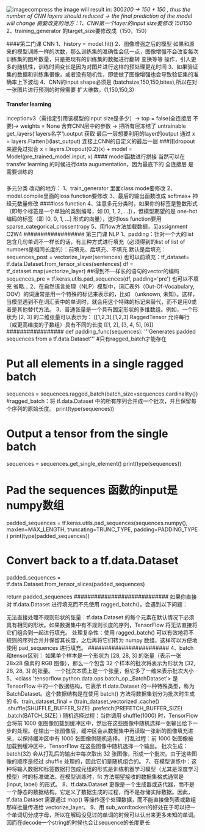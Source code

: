 ![image](https://github.com/user-attachments/assets/7b75879d-6dea-4ac1-b816-b3393f6c2bdb)compress the image will result in:
300*300 -> 150 * 150 , thus the number of CNN layers should reduced -> the final prediction of the model will change 
需要改变的地方：1、CNN第一个layer的input size要修改 150*150 2、training_generator 的target_size要修改成（150，150）

####第二门课 CNN
1、history = model.fit()
2、图像增强之后的模型 如果和原来的模型训练一样的次数，那么训练集的准确性会低一点，图像增强不会改变每次训练集的图片数量，只是把现有的训练集的数据进行翻转 变换等等 操作，引入更多的随机性，训练时间变长是因为对图片进行这样的预处理更花时间
3、如果验证集的数据和训练集很像，或者没有随机性，即使做了图像增强也会导致验证集的准确率上下波动
4、CNN的input shape必须是 (batchsize,150,150,bites),所以在对一张图片进行预测的时候需要 扩大维数，(1,150,150,3)
#### Transfer learning
inceptionv3（需指定引用该模型的input size是多少）-> top = false(全连接层 不要)-> weights = None 舍弃CNN层中的参数 -> 把所有层冻结了 untrainable
get_layers('layers名字').output 获取 最后一层想要利用的layer的output
通过 x = layers.Flatten()(last_output) 连接上CNN的自定义的最后一层
###用dropout来避免过拟合
x = layers.Dropout(0.2)(x) +   model = Model(pre_trained_model.input, x) #### model函数进行拼接
当然可以在transfer learning 的时候进行data augumentation，因为最底下的 全连接层 是需要训练的
###
多元分类
改动的地方：
1、train_generator 里面class mode要修改
2、model.compile里面的loss function要修改
3、最后的输出函数改成 softmax+ 神经元数量修改
####loss function
4、注意多元分类时，如果你的标签是整数形式（即每个标签是一个单独的类别编号，如 [0, 1, 2, ...]），但模型期望的是 one-hot 编码的标签（即 [0, 0, 1, ...] 形式的向量），这时loss function要用 sparse_categorical_crossentropy 
5、用flow方法加载数据，见assignment C2W4
##################
第三门课 NLP
1、padding：针对一个大的list包含几句单词不一样长的话，有三种方式进行填充（必须得到的list of list of numbers是相同长度的）：前填充、后填充、不填充
默认是后填充：sequences_post = vectorize_layer(sentences)
也可以前填充：tf_dataset= tf.data.Dataset.from_tensor_slices(sentences)
            df = tf_dataset.map(vectorize_layer) ##得到不一样长的语句的vector的编码
            sequences_pre = tf.keras.utils.pad_sequences(df, padding='pre')
也可以不填充 省略...
2、在自然语言处理（NLP）模型中，词汇表外（Out-Of-Vocabulary, OOV）的词通常是用一个特殊的标记来表示的，比如 <UNK>（unknown, 未知）。这样，当模型遇到不在词汇表中的单词时，就会用这个特殊的标记来替代，而不是用0或者是其他替代方法。
3、普通张量是一个具有固定形状的多维数组。例如，一个形状为 [2, 3] 的二维张量可以表示为：
[[1,2,3],[1,2,3]
RaggedTensor 允许每行（或更高维度的子数组）具有不同的长度
[[1, 2],
 [3, 4, 5],
 [6]]
 #################
def padding_func(sequences):
  '''Generates padded sequences from a tf.data.Dataset'''
  #只有ragged_batch才能存在
  # Put all elements in a single ragged batch
  sequences = sequences.ragged_batch(batch_size=sequences.cardinality())
    #ragged_batch：将 tf.data.Dataset 中的所有序列合并成一个批次，并且保留每个序列的原始长度。
  print(type(sequences))
  # Output a tensor from the single batch
  sequences = sequences.get_single_element()
  print(type(sequences))
  # Pad the sequences 函数的input是numpy数组
  padded_sequences = tf.keras.utils.pad_sequences(sequences.numpy(), 
                                                  maxlen=MAX_LENGTH, 
                                                  truncating=TRUNC_TYPE, 
                                                  padding=PADDING_TYPE
                                                 )
  print(type(padded_sequences))
  # Convert back to a tf.data.Dataset
  padded_sequences = tf.data.Dataset.from_tensor_slices(padded_sequences)

  return padded_sequences
  ############################
如果你直接对 tf.data.Dataset 进行填充而不先使用 ragged_batch()，会遇到以下问题：

无法直接处理不规则形状的张量：tf.data.Dataset 的每个元素在默认情况下必须具有相同的形状。如果数据集中有不规则长度的序列，TensorFlow 将无法直接将它们组合到一起进行填充。
处理复杂性：使用 ragged_batch() 可以有效地将不规则的序列合并并保留其长度，之后再将它们转为 numpy 数组，这样可以方便地使用 pad_sequences 进行填充。
 ########################
4、batch和tensor区别：
如果单个样本是一个形状为 [28, 28, 3] 的张量（表示一张 28x28 像素的 RGB 图像），那么一个包含 32 个样本的批次将表示为形状为 [32, 28, 28, 3] 的张量。
一个批次本质上是一个张量，但它多了一维来表示批次大小
5、<class 'tensorflow.python.data.ops.batch_op._BatchDataset'> 是 TensorFlow 中的一个数据结构，它表示 tf.data.Dataset 的一种特殊类型，称为 BatchDataset。这个数据结构是在使用 batch() 方法将数据集划分为批次时生成的
6、train_dataset_final = (train_dataset_vectorized
                       .cache()
                       .shuffle(SHUFFLE_BUFFER_SIZE)
                       .prefetch(PREFETCH_BUFFER_SIZE)
                       .batch(BATCH_SIZE)
                       )
随机选择过程：当你调用 shuffle(1000) 时，TensorFlow 会将前 1000 张图像加载到缓冲区中，然后在这些图像中随机选择一张输出给下一步的处理。在输出一张图像后，缓冲区会从数据集中再读取一张新的图像填充进来，以保持缓冲区中有 1000 张图像供随机选择。
打乱过程：前 1000 张图像被加载到缓冲区中，TensorFlow 在这些图像中随机选择一个输出。
批次生成：batch(32) 会从打乱后的输出中每次取出 32 张图像，形成一个批次。由于这些图像的顺序是经过 shuffle 处理的，因此它们是随机组合的。
7、在模型训练中：这种将输入数据和标签数据打包成元组的形式是训练机器学习模型（尤其是深度学习模型）时的标准做法。在模型训练时，fit 方法期望接收的数据集格式通常是 (input, label) 的形式。
8、tf.data.Dataset 更像是一个生成器或迭代器，而不是一个静态的数据结构。它定义了数据生成的过程，而不是存储实际数据。因此，tf.data.Dataset 需要通过 map() 等操作逐个处理数据，而不能直接像列表或数组那样批量传递给 vectorize_layer。
9、用 sub_wordtocken的好处在于可以把一个单词切分成字母，所以在解码没见过的单词的时候可以认出来更多未知的单词。因而在decode一个string的时候也会让sequence的长度更长












